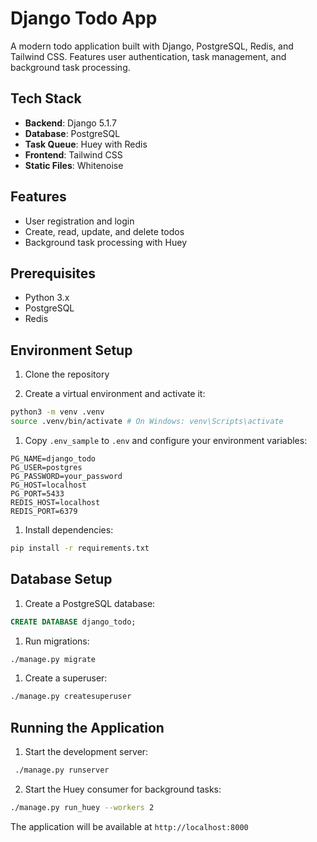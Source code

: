 # Django Todo App

A modern todo application built with Django, PostgreSQL, Redis, and Tailwind CSS. Features user authentication, task management, and background task processing.

## Tech Stack

- **Backend**: Django 5.1.7
- **Database**: PostgreSQL
- **Task Queue**: Huey with Redis
- **Frontend**: Tailwind CSS
- **Static Files**: Whitenoise

## Features

- User registration and login
- Create, read, update, and delete todos
- Background task processing with Huey

## Prerequisites

- Python 3.x
- PostgreSQL
- Redis

## Environment Setup

1. Clone the repository

1. Create a virtual environment and activate it:

```bash
python3 -m venv .venv
source .venv/bin/activate # On Windows: venv\Scripts\activate
```

1. Copy `.env_sample` to `.env` and configure your environment variables:

```env
PG_NAME=django_todo
PG_USER=postgres
PG_PASSWORD=your_password
PG_HOST=localhost
PG_PORT=5433
REDIS_HOST=localhost
REDIS_PORT=6379
```

1. Install dependencies:

```bash
pip install -r requirements.txt
```

## Database Setup

1. Create a PostgreSQL database:

```sql
CREATE DATABASE django_todo;
```

1. Run migrations:

```bash
./manage.py migrate
```

1. Create a superuser:

```bash
./manage.py createsuperuser
```

## Running the Application

1. Start the development server:

```bash
 ./manage.py runserver
```

2. Start the Huey consumer for background tasks:

```bash
./manage.py run_huey --workers 2
```

The application will be available at `http://localhost:8000`
